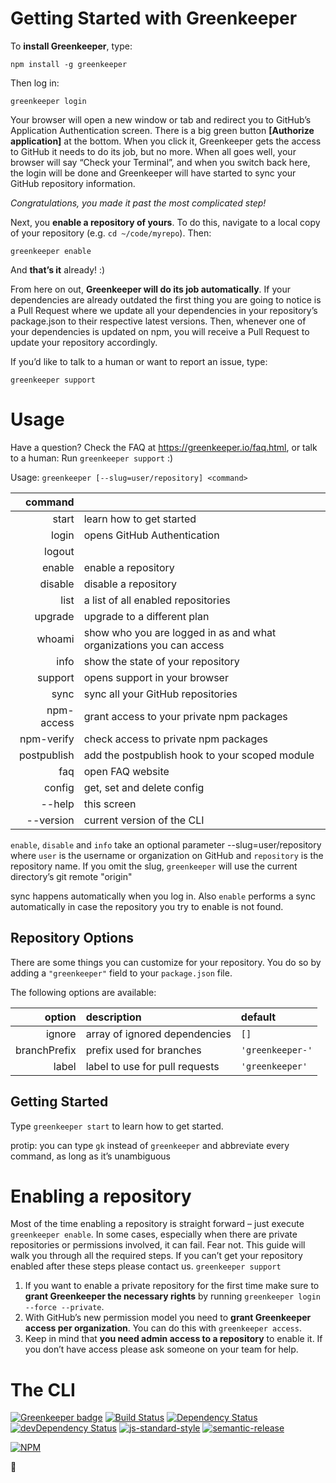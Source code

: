 # Getting Started with Greenkeeper

To **install Greenkeeper**, type:
```
npm install -g greenkeeper
```

Then log in:
```
greenkeeper login
```

Your browser will open a new window or tab and redirect you to GitHub’s
Application Authentication screen. There is a big green button **[Authorize
application]** at the bottom. When you click it, Greenkeeper gets the access to
GitHub it needs to do its job, but no more. When all goes well, your browser
will say “Check your Terminal”, and when you switch back here, the login will
be done and Greenkeeper will have started to sync your GitHub repository
information.

_Congratulations, you made it past the most complicated step!_

Next, you **enable a repository of yours**. To do this, navigate to a local
copy of your repository (e.g. `cd ~/code/myrepo`). Then:

```
greenkeeper enable
```

And **that’s it** already! :)

From here on out, **Greenkeeper will do its job automatically**. If your
dependencies are already outdated the first thing you are going to notice is a
Pull Request where we update all your dependencies in your repository’s
package.json to their respective latest versions. Then, whenever one of your
dependencies is updated on npm, you will receive a Pull Request to update your
repository accordingly.

If you’d like to talk to a human or want to report an issue, type:

```
greenkeeper support
```

<!-- section /-->

# Usage

Have a question? Check the FAQ at https://greenkeeper.io/faq.html, or talk to a human:
Run `greenkeeper support` :)

Usage: `greenkeeper [--slug=user/repository] <command>`

| command     |  |
| ----------: | :--- |
| start       | learn how to get started |
| login       | opens GitHub Authentication |
| logout      | |
| enable      | enable  a repository |
| disable     | disable a repository |
| list        | a list of all enabled repositories |
| upgrade     | upgrade to a different plan |
| whoami      | show who you are logged in as and what organizations you can access |
| info        | show the state of your repository |
| support     | opens support in your browser |
| sync        | sync all your GitHub repositories |
| npm-access  | grant access to your private npm packages |
| npm-verify  | check access to private npm packages |
| postpublish | add the postpublish hook to your scoped module |
| faq         | open FAQ website |
| config      | get, set and delete config |
| --help      | this screen |
| --version   | current version of the CLI |

`enable`, `disable` and `info` take an optional parameter --slug=user/repository
where `user` is the username or organization on GitHub and `repository` is the
repository name. If you omit the slug, `greenkeeper` will use the current
directory’s git remote "origin"

sync happens automatically when you log in. Also `enable` performs a sync automatically
in case the repository you try to enable is not found.

## Repository Options

There are some things you can customize for your repository. You do so by
adding a `"greenkeeper"` field to your `package.json` file.

The following options are available:

| option       | description | default
| ----------:  | :--- | :---- |
| ignore       | array of ignored dependencies | `[]` |
| branchPrefix | prefix used for branches | `'greenkeeper-'` |
| label        | label to use for pull requests | `'greenkeeper'`


## Getting Started

Type `greenkeeper start` to learn how to get started.

protip: you can type `gk` instead of `greenkeeper` and abbreviate every
command, as long as it’s unambiguous

<!-- section /-->

# Enabling a repository

Most of the time enabling a repository is straight forward – just execute `greenkeeper enable`.
In some cases, especially when there are private repositories or permissions involved, it can fail.
Fear not. This guide will walk you through all the required steps.
If you can’t get your repository enabled after these steps please contact us. `greenkeeper support`

1. If you want to enable a private repository for the first time make sure to **grant Greenkeeper the necessary rights** by running `greenkeeper login --force --private`.
2. With GitHub’s new permission model you need to **grant Greenkeeper access per organization**. You can do this with `greenkeeper access`.
3. Keep in mind that **you need admin access to a repository** to enable it. If you don’t have access please ask someone on your team for help.

<!-- section /-->

# The CLI

[![Greenkeeper badge](https://badges.greenkeeper.io/greenkeeperio/greenkeeper.svg)](https://greenkeeper.io/)
[![Build Status](https://travis-ci.org/greenkeeperio/greenkeeper.svg?branch=master)](https://travis-ci.org/greenkeeperio/greenkeeper)
[![Dependency Status](https://david-dm.org/greenkeeperio/greenkeeper/master.svg)](https://david-dm.org/greenkeeperio/greenkeeper/master)
[![devDependency Status](https://david-dm.org/greenkeeperio/greenkeeper/master/dev-status.svg)](https://david-dm.org/greenkeeperio/greenkeeper/master#info=devDependencies)
[![js-standard-style](https://img.shields.io/badge/code%20style-standard-brightgreen.svg?style=flat)](https://github.com/feross/standard)
[![semantic-release](https://img.shields.io/badge/%20%20%F0%9F%93%A6%F0%9F%9A%80-semantic--release-e10079.svg)](https://github.com/semantic-release/semantic-release)

[![NPM](https://nodei.co/npm/greenkeeper.png?downloads=true&downloadRank=true&stars=true)](https://nodei.co/npm/greenkeeper/)

🌴
